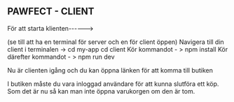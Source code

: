 ## PAWFECT - CLIENT

För att starta klienten------>

(se till att ha en terminal för server och en för client öppen)
Navigera till din client i terminalen -> cd my-app cd client
Kör kommandot - > npm install
Kör därefter kommandot - > npm run dev

Nu är clienten igång och du kan öppna länken för att komma till butiken

I butiken måste du vara inloggad användare för att kunna slutföra ett köp.
Som det är nu så kan man inte öppna varukorgen om den är tom.
